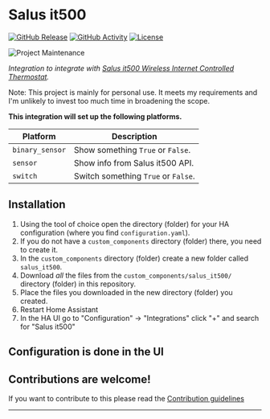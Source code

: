 # Salus it500

[![GitHub Release][releases-shield]][releases]
[![GitHub Activity][commits-shield]][commits]
[![License][license-shield]](LICENSE)

![Project Maintenance][maintenance-shield]

_Integration to integrate with [Salus it500 Wireless Internet Controlled Thermostat][salus_it500_product]._

Note: This project is mainly for personal use. It meets my requirements and I'm unlikely to invest too much time in broadening the scope.

**This integration will set up the following platforms.**

Platform | Description
-- | --
`binary_sensor` | Show something `True` or `False`.
`sensor` | Show info from Salus it500 API.
`switch` | Switch something `True` or `False`.

## Installation

1. Using the tool of choice open the directory (folder) for your HA configuration (where you find `configuration.yaml`).
1. If you do not have a `custom_components` directory (folder) there, you need to create it.
1. In the `custom_components` directory (folder) create a new folder called `salus_it500`.
1. Download _all_ the files from the `custom_components/salus_it500/` directory (folder) in this repository.
1. Place the files you downloaded in the new directory (folder) you created.
1. Restart Home Assistant
1. In the HA UI go to "Configuration" -> "Integrations" click "+" and search for "Salus it500"

## Configuration is done in the UI

<!---->

## Contributions are welcome!

If you want to contribute to this please read the [Contribution guidelines](CONTRIBUTING.md)

***

[salus_it500_product]: https://saluscontrols.com/gb/product/it500-wireless-internet-controlled-thermostat/
[commits-shield]: https://img.shields.io/github/commit-activity/y/RichyA/home-assistant-salus-it500?style=for-the-badge
[commits]: https://github.com/RichyA/home-assistant-salus-it500/commits/main
[license-shield]: https://img.shields.io/github/license/RichyA/home-assistant-salus-it500.svg?style=for-the-badge
[maintenance-shield]: https://img.shields.io/badge/maintainer-Richard%20Archer%20%40RichyA-blue?style=for-the-badge
[releases-shield]: https://img.shields.io/github/release/RichyA/home-assistant-salus-it500?style=for-the-badge
[releases]: https://github.com/RichyA/home-assistant-salus-it500/releases
